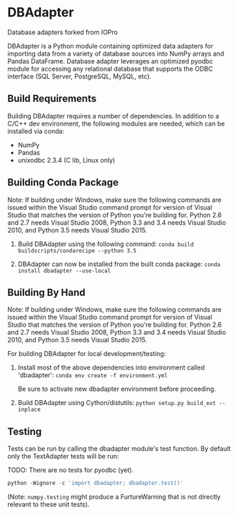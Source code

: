# DBAdapter
Database adapters forked from IOPro

DBAdapter is a Python module containing optimized data adapters for importing
data from a variety of database sources into NumPy arrays and Pandas DataFrame.
Database adapter leverages an optimized pyodbc module for accessing any
relational database that supports the ODBC interface (SQL Server, PostgreSQL,
MySQL, etc).

Build Requirements
------------------

Building DBAdapter requires a number of dependencies. In addition to a C/C++ dev
environment, the following modules are needed, which can be installed via conda:

* NumPy
* Pandas
* unixodbc 2.3.4 (C lib, Linux only)

Building Conda Package
----------------------

Note: If building under Windows, make sure the following commands are issued
within the Visual Studio command prompt for version of Visual Studio that
matches the version of Python you're building for.  Python 2.6 and 2.7 needs
Visual Studio 2008, Python 3.3 and 3.4 needs Visual Studio 2010, and Python
3.5 needs Visual Studio 2015.

1. Build DBAdapter using the following command:
   `conda build buildscripts/condarecipe --python 3.5`

1. DBAdapter can now be installed from the built conda package:
   `conda install dbadapter --use-local`

Building By Hand
----------------

Note: If building under Windows, make sure the following commands are issued
within the Visual Studio command prompt for version of Visual Studio that
matches the version of Python you're building for.  Python 2.6 and 2.7 needs
Visual Studio 2008, Python 3.3 and 3.4 needs Visual Studio 2010, and Python
3.5 needs Visual Studio 2015.

For building DBAdapter for local development/testing:

1. Install most of the above dependencies into environment called 'dbadapter':
   `conda env create -f environment.yml`

   Be sure to activate new dbadapter environment before proceeding.

1. Build DBAdapter using Cython/distutils:
   `python setup.py build_ext --inplace`

Testing
-------

Tests can be run by calling the dbadapter module's test function.  By default
only the TextAdapter tests will be run:

TODO: There are no tests for pyodbc (yet).
```python
python -Wignore -c 'import dbadapter; dbadapter.test()'
```

(Note: `numpy.testing` might produce a FurtureWarning that is not directly
relevant to these unit tests).
